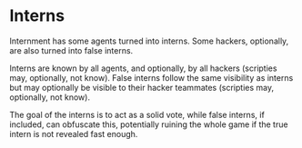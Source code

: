 # Interns

Internment has some agents turned into interns.
Some hackers, optionally, are also turned into false interns.

Interns are known by all agents, and optionally, by all hackers (scripties may, optionally, not know).
False interns follow the same visibility as interns but may optionally be visible to their hacker teammates (scripties may, optionally, not know).

The goal of the interns is to act as a solid vote, while false interns, if included, can obfuscate this, potentially ruining the whole game if the true intern is not revealed fast enough.
